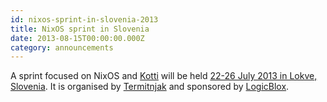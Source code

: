 ```yaml
---
id: nixos-sprint-in-slovenia-2013
title: NixOS sprint in Slovenia 
date: 2013-08-15T00:00:00.000Z
category: announcements
---
```

A sprint focused on NixOS and [Kotti](http://kotti.pylonsproject.org/) will be held [22-26 July 2013 in Lokve, Slovenia](https://web.archive.org/web/20170711080526/https://www.coactivate.org/projects/zidanca-sprint-2013/project-home). It is organised by [Termitnjak](http://www.termitnjak.com/) and sponsored by [LogicBlox](http://www.logicblox.com/).
